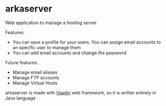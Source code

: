 arkaserver
==========
Web application to manage a hosting server

Features:
* You can save a profile for your users. You can assign email accounts to an specific user to manage them
* You can add email accounts and change the password

Future features:
* Manage email aliases
* Manage FTP accounts
* Manage Virtual Hosts

arkaserver is made with [Vaadin](http://www.vaadin.com) web framework, so it is writter entirely in Java language

